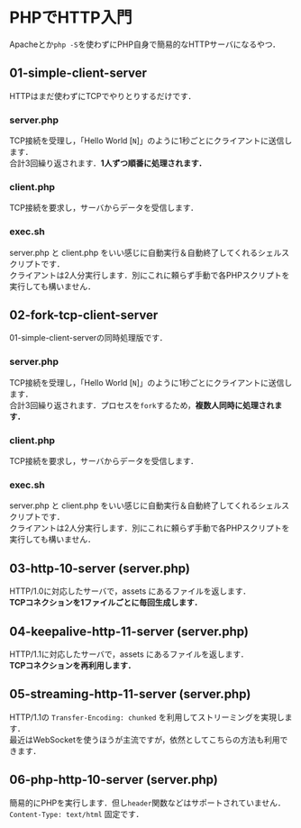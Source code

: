 # PHPでHTTP入門

Apacheとか`php -S`を使わずにPHP自身で簡易的なHTTPサーバになるやつ．

## 01-simple-client-server

HTTPはまだ使わずにTCPでやりとりするだけです．

### server.php

TCP接続を受理し，「Hello World [`N`]」のように1秒ごとにクライアントに送信します．  
合計3回繰り返されます．**1人ずつ順番に処理されます．**

### client.php

TCP接続を要求し，サーバからデータを受信します．

### exec.sh

server.php と client.php をいい感じに自動実行＆自動終了してくれるシェルスクリプトです．  
クライアントは2人分実行します．別にこれに頼らず手動で各PHPスクリプトを実行しても構いません．

## 02-fork-tcp-client-server

01-simple-client-serverの同時処理版です．  

### server.php

TCP接続を受理し，「Hello World [`N`]」のように1秒ごとにクライアントに送信します．  
合計3回繰り返されます．プロセスを`fork`するため，**複数人同時に処理されます．**

### client.php

TCP接続を要求し，サーバからデータを受信します．

### exec.sh

server.php と client.php をいい感じに自動実行＆自動終了してくれるシェルスクリプトです．  
クライアントは2人分実行します．別にこれに頼らず手動で各PHPスクリプトを実行しても構いません．

## 03-http-10-server (server.php)

HTTP/1.0に対応したサーバで，assets にあるファイルを返します．  
**TCPコネクションを1ファイルごとに毎回生成します．**

## 04-keepalive-http-11-server (server.php)

HTTP/1.1に対応したサーバで，assets にあるファイルを返します．  
**TCPコネクションを再利用します．**

## 05-streaming-http-11-server (server.php)

HTTP/1.1の `Transfer-Encoding: chunked` を利用してストリーミングを実現します．  
最近はWebSocketを使うほうが主流ですが，依然としてこちらの方法も利用できます．

## 06-php-http-10-server (server.php)

簡易的にPHPを実行します．但し`header`関数などはサポートされていません．  
`Content-Type: text/html` 固定です．
